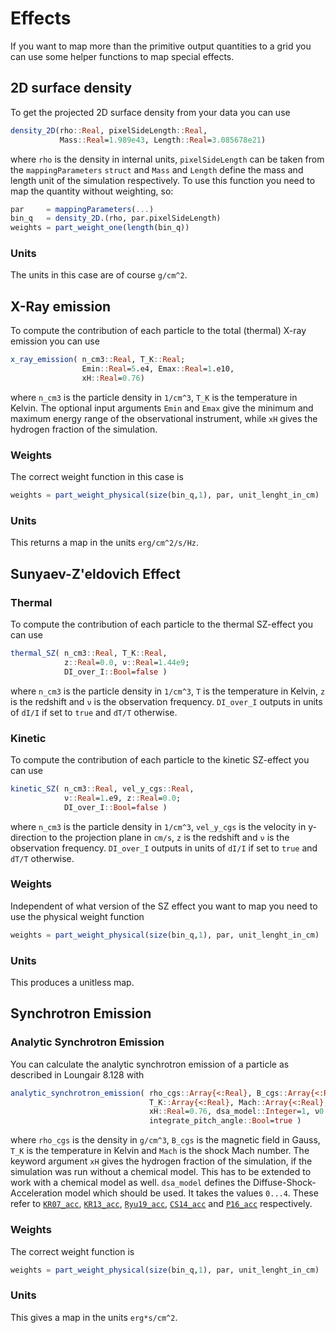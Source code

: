 # Effects

If you want to map more than the primitive output quantities to a grid you can use some helper functions to map special effects.

## 2D surface density

To get the projected 2D surface density from your data you can use

```julia
density_2D(rho::Real, pixelSideLength::Real, 
           Mass::Real=1.989e43, Length::Real=3.085678e21)
```

where `rho` is the density in internal units, `pixelSideLength` can be taken from the `mappingParameters` `struct` and `Mass` and `Length` define the mass and length unit of the simulation respectively.
To use this function you need to map the quantity without weighting, so:

```julia
par     = mappingParameters(...)
bin_q   = density_2D.(rho, par.pixelSideLength)
weights = part_weight_one(length(bin_q))
```
### Units

The units in this case are of course ``g/cm^2``.


## X-Ray emission

To compute the contribution of each particle to the total (thermal) X-ray emission you can use

```julia
x_ray_emission( n_cm3::Real, T_K::Real; 
                Emin::Real=5.e4, Emax::Real=1.e10, 
                xH::Real=0.76)
```
where `n_cm3` is the particle density in ``1/cm^3``, `T_K` is the temperature in Kelvin. The optional input arguments `Emin` and `Emax` give the minimum and maximum energy range of the observational instrument, while `xH` gives the hydrogen fraction of the simulation.

### Weights

The correct weight function in this case is

```julia
weights = part_weight_physical(size(bin_q,1), par, unit_lenght_in_cm)
```

### Units

This returns a map in the units ``erg/cm^2/s/Hz``.

## Sunyaev-Z'eldovich Effect

### Thermal

To compute the contribution of each particle to the thermal SZ-effect you can use

```julia
thermal_SZ( n_cm3::Real, T_K::Real, 
            z::Real=0.0, ν::Real=1.44e9; 
            DI_over_I::Bool=false )
```

where `n_cm3` is the particle density in ``1/cm^3``, `T` is the temperature in Kelvin, `z` is the redshift and `ν` is the observation frequency. `DI_over_I` outputs in units of ``dI/I`` if set to `true` and `dT/T` otherwise.

### Kinetic

To compute the contribution of each particle to the kinetic SZ-effect you can use

```julia
kinetic_SZ( n_cm3::Real, vel_y_cgs::Real, 
            ν::Real=1.e9, z::Real=0.0; 
            DI_over_I::Bool=false )
```

where `n_cm3` is the particle density in ``1/cm^3``, `vel_y_cgs` is the velocity in y-direction to the projection plane in `cm/s`, `z` is the redshift and `ν` is the observation frequency. `DI_over_I` outputs in units of ``dI/I`` if set to `true` and `dT/T` otherwise.

### Weights
Independent of what version of the SZ effect you want to map you need to use the physical weight function

```julia
weights = part_weight_physical(size(bin_q,1), par, unit_lenght_in_cm)
```

### Units

This produces a unitless map.


## Synchrotron Emission

### Analytic Synchrotron Emission

You can calculate the analytic synchrotron emission of a particle as described in Loungair 8.128 with

```julia
analytic_synchrotron_emission( rho_cgs::Array{<:Real}, B_cgs::Array{<:Real},
                               T_K::Array{<:Real}, Mach::Array{<:Real};
                               xH::Real=0.76, dsa_model::Integer=1, ν0::Real=1.4e9,
                               integrate_pitch_angle::Bool=true )
```

where `rho_cgs` is the density in ``g/cm^3``, `B_cgs` is the magnetic field in Gauss, `T_K` is the temperature in Kelvin and `Mach` is the shock Mach number.
The keyword argument `xH` gives the hydrogen fraction of the simulation, if the simulation was run without a chemical model. This has to be extended to work with a chemical model as well.
`dsa_model` defines the Diffuse-Shock-Acceleration model which should be used. It takes the values `0...4`. These refer to [`KR07_acc`](@ref), [`KR13_acc`](@ref), [`Ryu19_acc`](@ref), [`CS14_acc`](@ref) and [`P16_acc`](@ref) respectively.

### Weights

The correct weight function is

```julia
weights = part_weight_physical(size(bin_q,1), par, unit_lenght_in_cm)
```

### Units

This gives a map in the units ``erg*s/cm^2``.